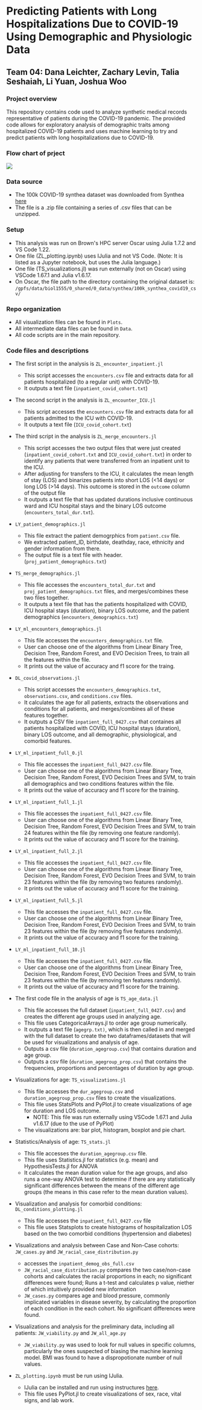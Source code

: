 # Predicting Patients with Long Hospitalizations Due to COVID-19 Using Demographic and Physiologic Data
## Team 04: Dana Leichter, Zachary Levin, Talia Seshaiah, Li Yuan, Joshua Woo

### Project overview
This repository contains code used to analyze synthetic medical records representative of patients during the COVID-19 pandemic. The provided code allows for exploratory analysis of demographic traits among hospitalized COVID-19 patients and uses machine learning to try and predict patients with long hospitalizations due to COVID-19.

### Flow chart of prject
   <img src="plots/flow_chat v2.0.png"/>

### Data source

- The 100k COVID-19 synthea dataset was downloaded from Synthea [here](https://synthea.mitre.org/downloads)
- The file is a .zip file containing a series of .csv files that can be unzipped.

### Setup

- This analysis was run on Brown's HPC server Oscar using Julia 1.7.2 and VS Code 1.22.
- One file (ZL_plotting.ipynb) uses IJulia and not VS Code. (Note: It is listed as a Jupyter notebook, but uses the Julia language.)
- One file (TS_visualizations.jl) was run externally (not on Oscar) using VSCode 1.67.1 and Julia v1.6.17.
- On Oscar, the file path to the directory containing the original dataset is: `/gpfs/data/biol1555/0_shared/0_data/synthea/100k_synthea_covid19_csv/`


### Repo organization
- All visualization files can be found in `Plots`.
- All intermediate data files can be found in `Data`.
- All code scripts are in the main repository.

### Code files and descriptions

- The first script in the analysis is `ZL_encounter_inpatient.jl`
  - This script accesses the `encounters.csv` file and extracts data for all patients hospitalized (to a regular unit) with COVID-19.
  - It outputs a text file (`inpatient_covid_cohort.txt`)
- The second script in the analysis is `ZL_encounter_ICU.jl`
  - This script accesses the `encounters.csv` file and extracts data for all patients admitted to the ICU with COVID-19.
  - It outputs a text file (`ICU_covid_cohort.txt`)
- The third script in the analysis is `ZL_merge_encounters.jl`
  - This script accesses the two output files that were just created (`inpatient_covid_cohort.txt` and `ICU_covid_cohort.txt`) in order to identify any patients that were transferred from an inpatient unit to the ICU.
  - After adjusting for transfers to the ICU, it calculates the mean length of stay (LOS) and binarizes patients into short LOS (<14 days) or long LOS (>14 days). This outcome is stored in the `outcome` column of the output file
  - It outputs a text file that has updated durations inclusive continuous ward and ICU hospital stays and the binary LOS outcome (`encounters_total_dur.txt`).

- `LY_patient_demographics.jl`
  - This file extract the patient demogrphics from `patient.csv` file. 
  - We extracted patient_ID, birthdate, deathday, race, ethnicity and gender information from there. 
  - The output file is a text file with header. (`proj_patient_demographics.txt`)

- `TS_merge_demographics.jl`
  - This file accesses the `encounters_total_dur.txt` and `proj_patient_demographics.txt` files, and merges/combines these two files together. 
  - It outputs a text file that has the patients hospitalized with COVID, ICU hospital stays (duration), binary LOS outcome, and the patient demographics (`encounters_demographics.txt`)

- `LY_ml_encounters_demographics.jl`
  - This file accesses the `encounters_demographics.txt` file. 
  - User can choose one of the algorithms from Linear Binary Tree, Decision Tree, Random Forest, and EVO Decision Trees, to train all the features within the file. 
  - It prints out the value of accuracy and f1 score for the traing. 

- `DL_covid_observations.jl`
  - This script accesses the `encounters_demographics.txt`, `observations.csv`, and `conditions.csv` files.
  - It calculates the age for all patients, extracts the observations and conditions for all patients, and merges/combines all of these features together.
  - It outputs a CSV file `inpatient_full_0427.csv` that containes all patients hospitalized with COVID, ICU hospital stays (duration), binary LOS outcome, and all demographic, physiological, and comorbid features.

- `LY_ml_inpatient_full_0.jl`
  - This file accesses the `inpatient_full_0427.csv` file. 
  - User can choose one of the algorithms from Linear Binary Tree, Decision Tree, Random Forest, EVO Decision Trees and SVM, to train all demographics and two conditions features within the file. 
  - It prints out the value of accuracy and f1 score for the training. 

- `LY_ml_inpatient_full_1.jl`
  - This file accesses the `inpatient_full_0427.csv` file. 
  - User can choose one of the algorithms from Linear Binary Tree, Decision Tree, Random Forest, EVO Decision Trees and SVM, to train 24 features within the file (by removing one feature randomly). 
  - It prints out the value of accuracy and f1 score for the training. 

- `LY_ml_inpatient_full_2.jl`
  - This file accesses the `inpatient_full_0427.csv` file. 
  - User can choose one of the algorithms from Linear Binary Tree, Decision Tree, Random Forest, EVO Decision Trees and SVM, to train 23 features within the file (by removing two features randomly). 
  - It prints out the value of accuracy and f1 score for the training. 

- `LY_ml_inpatient_full_5.jl`
  - This file accesses the `inpatient_full_0427.csv` file. 
  - User can choose one of the algorithms from Linear Binary Tree, Decision Tree, Random Forest, EVO Decision Trees and SVM, to train 23 features within the file (by removing five features randomly). 
  - It prints out the value of accuracy and f1 score for the training. 

- `LY_ml_inpatient_full_10.jl`
  - This file accesses the `inpatient_full_0427.csv` file. 
  - User can choose one of the algorithms from Linear Binary Tree, Decision Tree, Random Forest, EVO Decision Trees and SVM, to train 23 features within the file (by removing ten features randomly). 
  - It prints out the value of accuracy and f1 score for the training. 

- The first code file in the analysis of age is `TS_age_data.jl`
  - This file accesses the full dataset (`inpatient_full_0427.csv`) and creates the different age groups used in analyzing age. 
  - This file uses CategoricalArrays.jl to order age group numerically. 
  - It outputs a text file (`agegrp.txt)`, which is then called in and merged with the full dataset to create the two dataframes/datasets that will be used for visualizations and analysis of age. 
  - Outputs a csv file (`duration_agegroup.csv`) that contains duration and age group. 
  - Outputs a csv file (`duration_agegroup_prop.csv`) that contains the frequencies, proportions and percentages of duration by age group. 
- Visualizations for age: `TS_visualizations.jl` 
  - This file accesses the `dur_agegroup.csv` and `duration_agegroup_prop.csv` files to create the visualizations. 
  - This file uses StatsPlots and PyPlot.jl to create visualizations of age for duration and LOS outcome.
    - NOTE: This file was run externally using VSCode 1.67.1 and Julia v1.6.17 (due to the use of PyPlot)
  - The visualizations are: bar plot, histogram, boxplot and pie chart. 
- Statistics/Analysis of age: `TS_stats.jl` 
  - This file accesses the `duration_agegroup.csv` file. 
  - This file uses Statistics.jl for statistics (e.g. mean) and HypothesisTests.jl for ANOVA
  - It calculates the mean duration value for the age groups, and also runs a one-way ANOVA test to determine if there are any statistically significant differences between the means of the different age groups (the means in this case refer to the mean duration values).

- Visualization and analysis for comorbid conditions: `DL_conditions_plotting.jl`
  - This file accesses the `inpatient_full_0427.csv` file
  - This file uses Statsplots to create histograms of hospitalization LOS based on the two comorbid conditions (hypertension and diabetes)

- Visualizations and analysis between Case and Non-Case cohorts: `JW_cases.py` and `JW_racial_case_distribution.py`
  -   accesses the `inpatient_demog_obs_full.csv`
  -   `JW_racial_case_distribution.py` compares the two case/non-case cohorts and calculates the racial proportions in each; no significant differences were found; Runs a t-test and calculates p value, niether of which intuitively provided new information
  -   `JW_cases.py` compares age and blood pressure, commonly implicated variables in disease severity, by calculating the proportion of each condition in the each cohort. No significant differences were found.
- Visualizations and analysis for the preliminary data, including all patients: `JW_viability.py` and `JW_all_age.py`
  - `JW_viability.py` was used to look for null values in specific columns, particularly the ones suspected of biasing the machine learning model. BMI was found to have a dispropotionate number of null values.

- `ZL_plotting.ipynb` must be run using IJulia.
  - IJulia can be installed and run using instructures [here](https://github.com/JuliaLang/IJulia.jl).
  - This file uses PyPlot.jl to create visualizations of sex, race, vital signs, and lab work.
